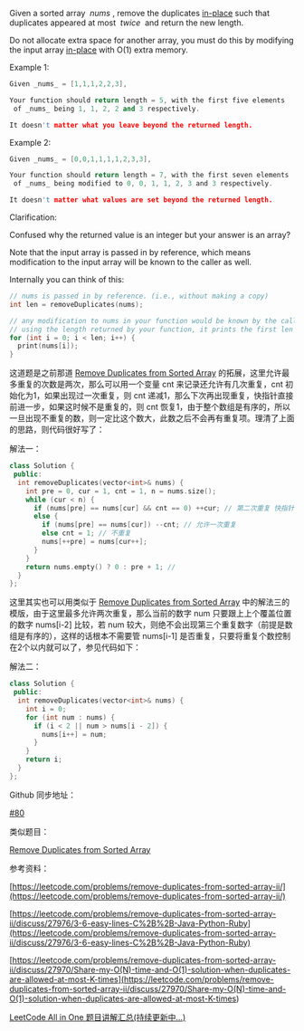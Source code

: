 Given a sorted array  _nums_ , remove the duplicates [in-place](https://en.wikipedia.org/wiki/In-place_algorithm) such that duplicates appeared at most  _twice_  and return the new length.

Do not allocate extra space for another array, you must do this by modifying the input array [in-place](https://en.wikipedia.org/wiki/In-place_algorithm) with O(1) extra memory.

Example 1:

```cpp
Given _nums_ = [1,1,1,2,2,3],

Your function should return length = 5, with the first five elements
 of _nums_ being 1, 1, 2, 2 and 3 respectively.

It doesn't matter what you leave beyond the returned length.
```

Example 2:

```cpp
Given _nums_ = [0,0,1,1,1,1,2,3,3],

Your function should return length = 7, with the first seven elements
 of _nums_ being modified to 0, 0, 1, 1, 2, 3 and 3 respectively.

It doesn't matter what values are set beyond the returned length.
```

Clarification:

Confused why the returned value is an integer but your answer is an array?

Note that the input array is passed in by reference, which means modification to the input array will be known to the caller as well.

Internally you can think of this:

```cpp
// nums is passed in by reference. (i.e., without making a copy)
int len = removeDuplicates(nums);

// any modification to nums in your function would be known by the caller.
// using the length returned by your function, it prints the first len elements.
for (int i = 0; i < len; i++) {
  print(nums[i]);
}
```

这道题是之前那道 [Remove Duplicates from Sorted Array](http://www.cnblogs.com/grandyang/p/4329128.html) 的拓展，这里允许最多重复的次数是两次，那么可以用一个变量 cnt 来记录还允许有几次重复，cnt 初始化为1，如果出现过一次重复，则 cnt 递减1，那么下次再出现重复，快指针直接前进一步，如果这时候不是重复的，则 cnt 恢复1，由于整个数组是有序的，所以一旦出现不重复的数，则一定比这个数大，此数之后不会再有重复项。理清了上面的思路，则代码很好写了：

解法一：

```cpp
class Solution {
 public:
  int removeDuplicates(vector<int>& nums) {
    int pre = 0, cur = 1, cnt = 1, n = nums.size();
    while (cur < n) {
      if (nums[pre] == nums[cur] && cnt == 0) ++cur; // 第二次重复 快指针前进一步
      else {
        if (nums[pre] == nums[cur]) --cnt; // 允许一次重复
        else cnt = 1; // 不重复
        nums[++pre] = nums[cur++];
      }
    }
    return nums.empty() ? 0 : pre + 1; //
  }
};
```

这里其实也可以用类似于 [Remove Duplicates from Sorted Array](http://www.cnblogs.com/grandyang/p/4329128.html) 中的解法三的模版，由于这里最多允许两次重复，那么当前的数字 num 只要跟上上个覆盖位置的数字 nums\[i-2\] 比较，若 num 较大，则绝不会出现第三个重复数字（前提是数组是有序的），这样的话根本不需要管 nums\[i-1\] 是否重复，只要将重复个数控制在2个以内就可以了，参见代码如下：

解法二：

```cpp
class Solution {
 public:
  int removeDuplicates(vector<int>& nums) {
    int i = 0;
    for (int num : nums) {
      if (i < 2 || num > nums[i - 2]) {
        nums[i++] = num;
      }
    }
    return i;
  }
};
```

Github 同步地址：

[#80](https://github.com/grandyang/leetcode/issues/80)

类似题目：

[Remove Duplicates from Sorted Array](http://www.cnblogs.com/grandyang/p/4329128.html)

参考资料：

[https://leetcode.com/problems/remove-duplicates-from-sorted-array-ii/](https://leetcode.com/problems/remove-duplicates-from-sorted-array-ii/)

[https://leetcode.com/problems/remove-duplicates-from-sorted-array-ii/discuss/27976/3-6-easy-lines-C%2B%2B-Java-Python-Ruby](https://leetcode.com/problems/remove-duplicates-from-sorted-array-ii/discuss/27976/3-6-easy-lines-C%2B%2B-Java-Python-Ruby)

[](<https://leetcode.com/problems/remove-duplicates-from-sorted-array-ii/discuss/27970/Share-my-O(N)-time-and-O(1)-solution-when-duplicates-are-allowed-at-most-K-times>)[https://leetcode.com/problems/remove-duplicates-from-sorted-array-ii/discuss/27970/Share-my-O(N)-time-and-O(1)-solution-when-duplicates-are-allowed-at-most-K-times](<https://leetcode.com/problems/remove-duplicates-from-sorted-array-ii/discuss/27970/Share-my-O(N)-time-and-O(1)-solution-when-duplicates-are-allowed-at-most-K-times>)

[LeetCode All in One 题目讲解汇总(持续更新中...)](http://www.cnblogs.com/grandyang/p/4606334.html)
